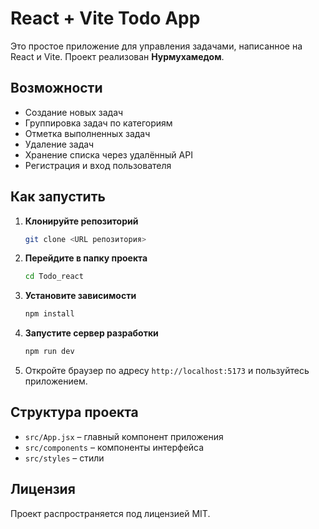 # React + Vite Todo App

Это простое приложение для управления задачами, написанное на React и Vite. Проект реализован **Нурмухамедом**.

## Возможности

- Создание новых задач
- Группировка задач по категориям
- Отметка выполненных задач
- Удаление задач
- Хранение списка через удалённый API
- Регистрация и вход пользователя

## Как запустить

1. **Клонируйте репозиторий**
   ```bash
   git clone <URL репозитория>
   ```
2. **Перейдите в папку проекта**
   ```bash
   cd Todo_react
   ```
3. **Установите зависимости**
   ```bash
   npm install
   ```
4. **Запустите сервер разработки**
   ```bash
   npm run dev
   ```
5. Откройте браузер по адресу `http://localhost:5173` и пользуйтесь приложением.

## Структура проекта

- `src/App.jsx` – главный компонент приложения
- `src/components` – компоненты интерфейса
- `src/styles` – стили

## Лицензия

Проект распространяется под лицензией MIT.

